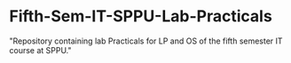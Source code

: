 # Fifth-Sem-IT-SPPU-Lab-Practicals
"Repository containing lab Practicals for LP and OS of the fifth semester IT course at SPPU."
